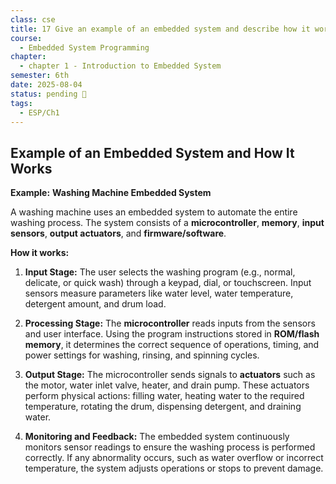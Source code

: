 ```yaml
---
class: cse
title: 17 Give an example of an embedded system and describe how it works.
course:
  - Embedded System Programming
chapter:
  - chapter 1 - Introduction to Embedded System
semester: 6th
date: 2025-08-04
status: pending 🛑
tags:
  - ESP/Ch1
---
```


## Example of an Embedded System and How It Works

**Example:** **Washing Machine Embedded System**

A washing machine uses an embedded system to automate the entire washing process. The system consists of a **microcontroller**, **memory**, **input sensors**, **output actuators**, and **firmware/software**.

**How it works:**

1. **Input Stage:** The user selects the washing program (e.g., normal, delicate, or quick wash) through a keypad, dial, or touchscreen. Input sensors measure parameters like water level, water temperature, detergent amount, and drum load.
    
2. **Processing Stage:** The **microcontroller** reads inputs from the sensors and user interface. Using the program instructions stored in **ROM/flash memory**, it determines the correct sequence of operations, timing, and power settings for washing, rinsing, and spinning cycles.
    
3. **Output Stage:** The microcontroller sends signals to **actuators** such as the motor, water inlet valve, heater, and drain pump. These actuators perform physical actions: filling water, heating water to the required temperature, rotating the drum, dispensing detergent, and draining water.
    
4. **Monitoring and Feedback:** The embedded system continuously monitors sensor readings to ensure the washing process is performed correctly. If any abnormality occurs, such as water overflow or incorrect temperature, the system adjusts operations or stops to prevent damage.
